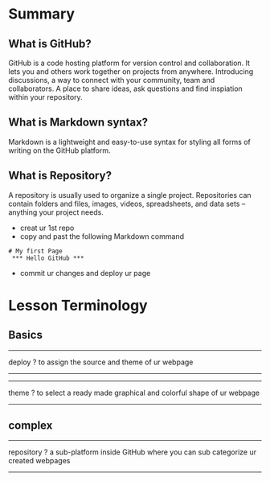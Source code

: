# Summary
## What is GitHub?

GitHub is a code hosting platform for version control and collaboration. It lets you and others work together on projects from anywhere. Introducing discussions, a way to connect with your community, team and collaborators. A place to share ideas, ask questions and find inspiation within your repository.

## What is Markdown syntax?

Markdown is a lightweight and easy-to-use syntax for styling all forms of writing on the GitHub platform.

## What is Repository?

A repository is usually used to organize a single project. Repositories can contain folders and files, images, videos, spreadsheets, and data sets – anything your project needs.

* creat ur 1st repo
* copy and past the following Markdown command
```
# My first Page
 *** Hello GitHub ***
 ```
 * commit ur changes and deploy ur page 
 # Lesson Terminology
 
 ## Basics
 ___
 deploy
 ?
 to assign the source and theme of ur webpage
 ___
 ___
 theme
 ?
 to select a ready made graphical and colorful shape of ur webpage
 ___
## complex
___
repository 
?
a sub-platform inside GitHub where you can sub categorize ur created webpages
____
